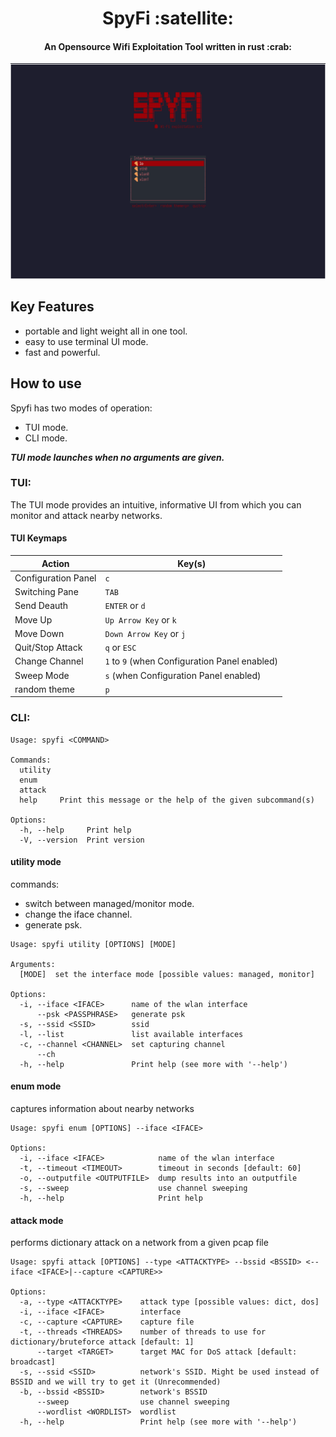 <h1 align="center">
  SpyFi :satellite:
  <br>
</h1>
<h4 align="center">An Opensource Wifi Exploitation Tool written in rust :crab: </h4>

![tui demonstration](.github/media/tui_demonstration.gif)

## Key Features 
- portable and light weight all in one tool.
- easy to use terminal UI mode.
- fast and powerful.

## How to use
Spyfi has two modes of operation:
- TUI mode.
- CLI mode.

***TUI mode launches when no arguments are given.*** 

### **TUI:**

The TUI mode provides an intuitive, informative UI
from which you can monitor and attack nearby networks.

#### **TUI Keymaps**
| Action                 | Key(s)                                       |
|------------------------|----------------------------------------------|
| Configuration Panel    | `c`                                          |
| Switching Pane         | `TAB`                                        |
| Send Deauth            | `ENTER` or `d`                               |
| Move Up                | `Up Arrow Key` or `k`                        |
| Move Down              | `Down Arrow Key` or `j`                      |
| Quit/Stop Attack       | `q` or `ESC`                                 |
| Change Channel         | `1` to `9` (when Configuration Panel enabled)|
| Sweep Mode             | `s` (when Configuration Panel enabled)       |
| random theme           | `p`                                          |



### **CLI:**

```
Usage: spyfi <COMMAND>

Commands:
  utility
  enum
  attack
  help     Print this message or the help of the given subcommand(s)

Options:
  -h, --help     Print help
  -V, --version  Print version
```

#### utility mode

commands: 
- switch between managed/monitor mode.
- change the iface channel.
- generate psk.

```
Usage: spyfi utility [OPTIONS] [MODE]

Arguments:
  [MODE]  set the interface mode [possible values: managed, monitor]

Options:
  -i, --iface <IFACE>      name of the wlan interface
      --psk <PASSPHRASE>   generate psk
  -s, --ssid <SSID>        ssid
  -l, --list               list available interfaces
  -c, --channel <CHANNEL>  set capturing channel
      --ch
  -h, --help               Print help (see more with '--help')
```

#### enum mode

captures information about nearby networks

```
Usage: spyfi enum [OPTIONS] --iface <IFACE>

Options:
  -i, --iface <IFACE>            name of the wlan interface
  -t, --timeout <TIMEOUT>        timeout in seconds [default: 60]
  -o, --outputfile <OUTPUTFILE>  dump results into an outputfile
  -s, --sweep                    use channel sweeping
  -h, --help                     Print help
```

#### attack mode

performs dictionary attack on a network from a given pcap
file

```
Usage: spyfi attack [OPTIONS] --type <ATTACKTYPE> --bssid <BSSID> <--iface <IFACE>|--capture <CAPTURE>>

Options:
  -a, --type <ATTACKTYPE>    attack type [possible values: dict, dos]
  -i, --iface <IFACE>        interface
  -c, --capture <CAPTURE>    capture file
  -t, --threads <THREADS>    number of threads to use for dictionary/bruteforce attack [default: 1]
      --target <TARGET>      target MAC for DoS attack [default: broadcast]
  -s, --ssid <SSID>          network's SSID. Might be used instead of BSSID and we will try to get it (Unrecommended)
  -b, --bssid <BSSID>        network's BSSID
      --sweep                use channel sweeping
      --wordlist <WORDLIST>  wordlist
  -h, --help                 Print help (see more with '--help')
```
